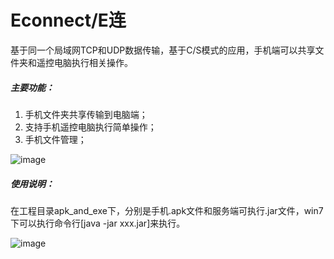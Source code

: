 # Econnect/E连
基于同一个局域网TCP和UDP数据传输，基于C/S模式的应用，手机端可以共享文件夹和遥控电脑执行相关操作。

##### 主要功能：
1. 手机文件夹共享传输到电脑端；
2. 支持手机遥控电脑执行简单操作；
3. 手机文件管理；

![image](https://github.com/denluoyia/AndroidEconnect/blob/master/screenshot/main_function.png)


##### 使用说明： 

在工程目录apk_and_exe下，分别是手机.apk文件和服务端可执行.jar文件，win7下可以执行命令行[java -jar xxx.jar]来执行。

![image](https://github.com/denluoyia/AndroidEconnect/blob/master/screenshot/demonstration.gif)
